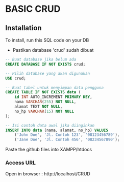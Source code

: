 
# BASIC CRUD




## Installation

To install, run this SQL code on your DB 

* Pastikan database 'crud' sudah dibuat

```sql
-- Buat database jika belum ada
CREATE DATABASE IF NOT EXISTS crud;

-- Pilih database yang akan digunakan
USE crud;

-- Buat tabel untuk menyimpan data pengguna
CREATE TABLE IF NOT EXISTS data (
    id INT AUTO_INCREMENT PRIMARY KEY,
    nama VARCHAR(255) NOT NULL,
    alamat TEXT NOT NULL,
    no_hp VARCHAR(15) NOT NULL
);

-- Isi contoh data awal jika diinginkan
INSERT INTO data (nama, alamat, no_hp) VALUES
    ('John Doe', 'Jl. Contoh 123', '08123456789'),
    ('Jane Doe', 'Jl. Contoh 456', '08234567890');

```
Paste the github files into XAMPP/htdocs

### Access URL
Open in browser : http://localhost/CRUD

